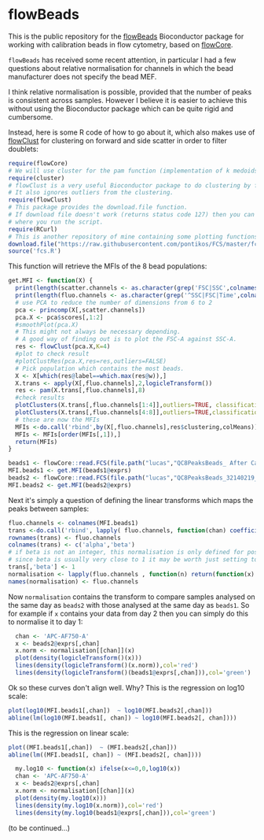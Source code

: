 flowBeads
=========

This is the public repository for the [flowBeads](http://www.bioconductor.org/packages/release/bioc/html/flowBeads.html) Bioconductor package for working with calibration beads in flow cytometry, based on [flowCore](http://www.bioconductor.org/packages/release/bioc/html/flowCore.html).

```flowBeads``` has received some recent attention, in particular I had a few questions about relative normalisation for channels in which the bead manufacturer does not specify the bead MEF.

I think relative normalisation is possible, provided that the number of peaks is consistent across samples.
However I believe it is easier to achieve this without using the Bioconductor package which can be quite rigid and cumbersome.

Instead, here is some R code of how to go about it, which also makes use of [flowClust](http://www.bioconductor.org/packages/release/bioc/html/flowClust.html) for clustering on forward and side scatter in order to filter doublets:


```R
require(flowCore)
# We will use cluster for the pam function (implementation of k medoids).
require(cluster)
# flowClust is a very useful Bioconductor package to do clustering by fitting a mixture of normal distributions.
# It also ignores outliers from the clustering.
require(flowClust)
# This package provides the download.file function.
# If download file doesn't work (returns status code 127) then you can just download the file and save it in the directory
# where you run the script.
require(RCurl)
# This is another repository of mine containing some plotting functions for flow data.
download.file("https://raw.githubusercontent.com/pontikos/FCS/master/fcs.R", destfile = "fcs.R", method = "curl")
source('fcs.R')
```
This function will retrieve the MFIs of the 8 bead populations:

```R
get.MFI <- function(X) {
  print(length(scatter.channels <- as.character(grep('FSC|SSC',colnames(X),value=TRUE))))
  print(length(fluo.channels <- as.character(grep('^SSC|FSC|Time',colnames(X),invert=T,value=T))))
  # use PCA to reduce the number of dimensions from 6 to 2
  pca <- princomp(X[,scatter.channels])
  pca.X <- pca$scores[,1:2]
  #smoothPlot(pca.X)
  # This might not always be necessary depending.
  # A good way of finding out is to plot the FSC-A against SSC-A.
  res <- flowClust(pca.X,K=4)
  #plot to check result
  #plotClustRes(pca.X,res=res,outliers=FALSE)
  # Pick population which contains the most beads.
  X <- X[which(res@label==which.max(res@w)),]
  X.trans <- apply(X[,fluo.channels],2,logicleTransform())
  res <- pam(X.trans[,fluo.channels],8)
  #check results
  plotClusters(X.trans[,fluo.channels[1:4]],outliers=TRUE, classification=res$clustering,chulls=FALSE) 
  plotClusters(X.trans[,fluo.channels[4:8]],outliers=TRUE,classification=res$clustering,chulls=FALSE)
  # these are now the MFIs
  MFIs <-do.call('rbind',by(X[,fluo.channels],res$clustering,colMeans))
  MFIs <- MFIs[order(MFIs[,1]),]
  return(MFIs)
}
```
 
```R
beads1 <- flowCore::read.FCS(file.path("lucas","QC8PeaksBeads_ After Capture Beads_SAS_ARIAIII_CORDOBA_19112014.fcs"))
MFI.beads1 <- get.MFI(beads1@exprs)
beads2 <- flowCore::read.FCS(file.path("lucas","QC8PeaksBeads_32140219_SAS_ARIA_19MAR2015_19MAR2015.fcs"))
MFI.beads2 <- get.MFI(beads2@exprs)
```

Next it's simply a question of defining the linear transforms which maps the peaks between samples:

```R
fluo.channels <- colnames(MFI.beads1)
trans <-do.call('rbind', lapply( fluo.channels, function(chan) coefficients(lm(log10(MFI.beads1[,chan])  ~ log10(MFI.beads2[,chan]))) ) )
rownames(trans) <- fluo.channels
colnames(trans) <- c('alpha','beta')
# if beta is not an integer, this normalisation is only defined for positive x
# since beta is usually very close to 1 it may be worth just setting to 1
trans[,'beta'] <- 1
normalisation <- lapply(fluo.channels , function(n) return(function(x) 10**trans[n,'alpha'] + x**trans[n,'beta']) )
names(normalisation) <- fluo.channels
```
Now ```normalisation``` contains the transform to compare samples analysed on the same day as ```beads2``` with those analysed at the same day as ```beads1```.
So for example if ```x``` contains your data from day 2 then you can simply do this to normalise it to day 1:

```R
  chan <- 'APC-AF750-A'
  x <- beads2@exprs[,chan]
  x.norm <- normalisation[[chan]](x)
  plot(density(logicleTransform()(x)))
  lines(density(logicleTransform()(x.norm)),col='red')
  lines(density(logicleTransform()(beads1@exprs[,chan])),col='green')
```
Ok so these curves don't align well.  Why?
This is the regression on log10 scale:

```R
plot(log10(MFI.beads1[,chan])  ~ log10(MFI.beads2[,chan]))
abline(lm(log10(MFI.beads1[, chan]) ~ log10(MFI.beads2[, chan])))
```
This is the regression on linear scale:
```R
plot((MFI.beads1[,chan])  ~ (MFI.beads2[,chan]))
abline(lm((MFI.beads1[, chan]) ~ (MFI.beads2[, chan])))
```

```R
  my.log10 <- function(x) ifelse(x<=0,0,log10(x))
  chan <- 'APC-AF750-A'
  x <- beads2@exprs[,chan]
  x.norm <- normalisation[[chan]](x)
  plot(density(my.log10(x)))
  lines(density(my.log10(x.norm)),col='red')
  lines(density(my.log10(beads1@exprs[,chan])),col='green')
  ```

(to be continued...)







